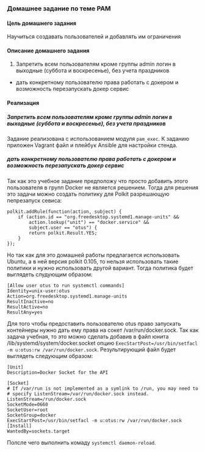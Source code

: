### Домашнее задание по теме PAM

#### Цель домашнего задания
Научиться создавать пользователей и добавлять им ограничения

#### Описание домашнего задания
1. Запретить всем пользователям кроме группы admin логин в выходные (суббота и воскресенье), без учета праздников

* дать конкретному пользователю права работать с докером и возможность перезапускать докер сервис

#### Реализация

##### Запретить всем пользователям кроме группы admin логин в выходные (суббота и воскресенье), без учета праздников

Задание реализована с использованием модуля `pam_exec`.
К заданию приложен Vagrant файл и плейбук Ansible для настройки стенда.



##### дать конкретному пользователю права работать с докером и возможность перезапускать докер сервис

Так как это учебное задание предположу что просто добавить этого пользователя в групп Docker не является решением.
Тогда для решения это задачи можно создать политику для Polkit разрешающую пепрезапуск севиса:
```
polkit.addRule(function(action, subject) {
    if (action.id == "org.freedesktop.systemd1.manage-units" &&
        action.lookup("unit") == "docker.service" &&
        subject.user == "otus") {
        return polkit.Result.YES;
    }
});
```

Но так как для это домашней работы предлагается использовать Ubuntu, а в ней версия polkit 0.105, то нельзя использовать такие политики и нужно использовать другой вариант. Тогда политика будет выглядеть слудующим образом:

```
[Allow user otus to run systemctl commands]
Identity=unix-user:otus
Action=org.freedesktop.systemd1.manage-units
ResultInactive=no
ResultActive=no
ResultAny=yes
```

Для того чтобы предоставить пользователю otus право запускать контейнеры нужно дать ему права на сокет /var/run/docker.sock.
Так как задача учебная, то это можно сделать добавив в файл юнита
/lib/systemd/system/docker.socket опцию `ExecStartPost=/usr/bin/setfacl -m u:otus:rw /var/run/docker.sock`. Результирующий файл будет выглядеть следующим образом:

```
[Unit]
Description=Docker Socket for the API

[Socket]
# If /var/run is not implemented as a symlink to /run, you may need to
# specify ListenStream=/var/run/docker.sock instead.
ListenStream=/run/docker.sock
SocketMode=0660
SocketUser=root
SocketGroup=docker
ExecStartPost=/usr/bin/setfacl -m u:otus:rw /var/run/docker.sock
[Install]
WantedBy=sockets.target
```

Полсле чего выполнить комаду `systemctl daemon-reload`.